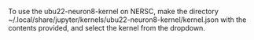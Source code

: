 To use the ubu22-neuron8-kernel on NERSC, make the directory ~/.local/share/jupyter/kernels/ubu22-neuron8-kernel/kernel.json with the contents provided, and select the kernel from the dropdown. 

